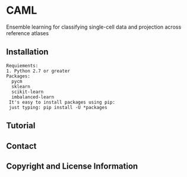 # CAML
Ensemble learning for classifying single-cell data and projection across reference atlases


## Installation
    Requiements:
    1. Python 2.7 or greater
    Packages:
      pycm
      sklearn
      scikit-learn
      imbalanced-learn
     It's easy to install packages using pip:
     just typing: pip install -U *packages
     
     
## Tutorial
## Contact
## Copyright and License Information


